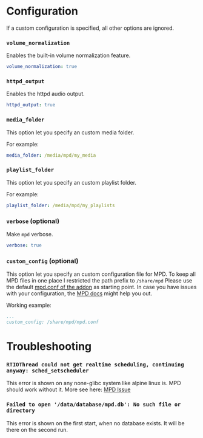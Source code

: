 # Configuration

If a custom configuration is specified, all other options are ignored.

### `volume_normalization`

Enables the built-in volume normalization feature.

```yaml
volume_normalization: true
```

### `httpd_output`

Enables the httpd audio output.

```yaml
httpd_output: true
```

### `media_folder`

This option let you specify an custom media folder.

For example:

```yaml
media_folder: /media/mpd/my_media
```

### `playlist_folder`

This option let you specify an custom playlist folder.

For example:

```yaml
playlist_folder: /media/mpd/my_playlists
```

### `verbose` (optional)

Make `mpd` verbose.

```yaml
verbose: true
```

### `custom_config` (optional)

This option let you specify an custom configuration file for MPD.
To keep all MPD files in one place I restricted the path prefix to `/share/mpd`
Please use the default [mpd.conf of the addon](https://github.com/Poeschl/Hassio-Addons/blob/master/mpd/root/etc/mpd.conf) as starting point.
In case you have issues with your configuration, the [MPD docs](https://www.musicpd.org/doc/html/user.html#configuration) might help you out.

Working example:

```yaml
...
custom_config: /share/mpd/mpd.conf
```

# Troubleshooting

### `RTIOThread could not get realtime scheduling, continuing anyway: sched_setscheduler`

This error is shown on any none-glibc system like alpine linux is. MPD should work without it.
More see here: [MPD Issue](https://github.com/MusicPlayerDaemon/MPD/issues/218)

### `Failed to open '/data/database/mpd.db': No such file or directory`

This error is shown on the first start, when no database exists. It will be there on the second run.
